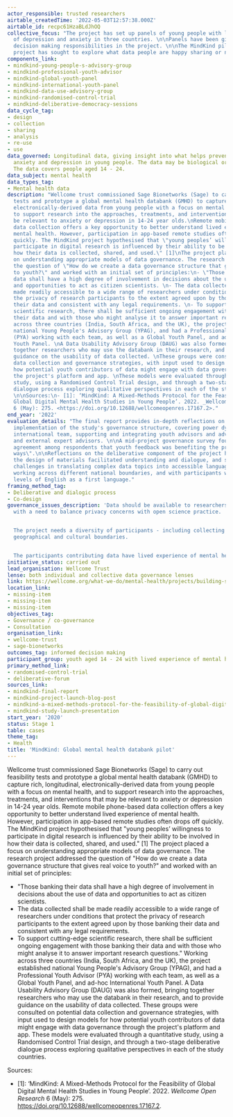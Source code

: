 ```yaml
---
actor_responsible: trusted researchers
airtable_createdTime: '2022-05-03T12:57:38.000Z'
airtable_id: recpc61HzaBLdJhOQ
collective_focus: "The project has set up panels of young people with lived experience
  of depression and anxiety in three countries. \n\nPanels have been given formal
  decision making responsibilities in the project. \n\nThe MindKind pilot for the
  project has sought to explore what data people are happy sharing or not."
components_link:
- mindkind-young-people-s-advisory-group
- mindkind-professional-youth-advisor
- mindkind-global-youth-panel
- mindkind-international-youth-panel
- mindkind-data-use-advisory-group
- mindkind-randomised-control-trial
- mindkind-deliberative-democracy-sessions
data_cycle_tag:
- design
- collection
- sharing
- analysis
- re-use
- use
data_governed: Longitudinal data, giving insight into what helps prevent or treat
  anxiety and depression in young people. The data may be biological or behavioural.
  The data covers people aged 14 - 24.
data_subject: mental health
data_types_tag:
- Mental health data
description: "Wellcome trust commissioned Sage Bionetworks (Sage) to carry out feasibility
  tests and prototype a global mental health databank (GMHD) to capture rich, longitudinal,
  electronically-derived data from young people with a focus on mental health, and
  to support research into the approaches, treatments, and interventions that may
  be relevant to anxiety or depression in 14-24 year olds.\nRemote mobile phone-based
  data collection offers a key opportunity to better understand lived experience of
  mental health. However, participation in app-based remote studies often drops off
  quickly. The MindKind project hypothesised that \"young peoples’ willingness to
  participate in digital research is influenced by their ability to be involved in
  how their data is collected, shared, and used.\" [1]\nThe project placed a focus
  on understanding appropriate models of data governance. The research project addressed
  the question of \"How do we create a data governance structure that gives real voice
  to youth?\" and worked with an initial set of principles:\n- \"Those banking their
  data shall have a high degree of involvement in decisions about the use of data
  and opportunities to act as citizen scientists. \n- The data collected shall be
  made readily accessible to a wide range of researchers under conditions that protect
  the privacy of research participants to the extent agreed upon by those banking
  their data and consistent with any legal requirements. \n- To support cutting-edge
  scientific research, there shall be sufficient ongoing engagement with those banking
  their data and with those who might analyse it to answer important research questions.\"\nWorking
  across three countries (India, South Africa, and the UK), the project established
  national Young People's Advisory Group (YPAG), and had a Professional Youth Advisor
  (PYA) working with each team, as well as a Global Youth Panel, and ad-hoc International
  Youth Panel. \nA Data Usability Advisory Group (DAUG) was also formed, bringing
  together researchers who may use the databank in their research, and to provide
  guidance on the usability of data collected. \nThese groups were consulted on potential
  data collection and governance strategies, with input used to design models for
  how potential youth contributors of data might engage with data governance through
  the project's platform and app. \nThese models were evaluated through a quantitative
  study, using a Randomised Control Trial design, and through a two-stage deliberative
  dialogue process exploring qualitative perspectives in each of the study countries.
  \n\nSources:\n- [1]: ‘MindKind: A Mixed-Methods Protocol for the Feasibility of
  Global Digital Mental Health Studies in Young People’. 2022. _Wellcome Open Research_
  6 (May): 275. <https://doi.org/10.12688/wellcomeopenres.17167.2>."
end_year: '2022'
evaluation_details: "The final report provides in-depth reflections on the practical
  implementation of the study's governance structure, covering power dynamics in an
  international team, supporting and integrating youth advisors and advisory groups,
  and external expert advisors. \n\nA mid-project governance survey found \"broad
  agreement among respondents that youth feedback was benefiting the project in meaningful
  ways\".\n\nReflections on the deliberative component of the project highlight where
  the design of materials facilitated understanding and dialogue, and some of the
  challenges in translating complex data topics into accessible language, particularly
  working across different national boundaries, and with participants with different
  levels of English as a first language."
framing_method_tag:
- Deliberative and dialogic process
- Co-design
governance_issues_description: 'Data should be available to researchers globally:
  with a need to balance privacy concerns with open science practice.


  The project needs a diversity of participants - including collecting data across
  geographical and cultural boundaries.


  The participants contributing data have lived experience of mental health challenges.'
initiative_status: carried out
lead_organisation: Wellcome Trust
lense: both individual and collective data governance lenses
link: https://wellcome.org/what-we-do/mental-health/projects/building-sustainable-and-fair-global-mental-health-databank
location_link:
- missing-item
- missing-item
- missing-item
objectives_tag:
- Governance / co-governance
- Consultation
organisation_link:
- wellcome-trust
- sage-bionetworks
outcomes_tag: informed decision making
participant_group: youth aged 14 - 24 with lived experience of mental health
primary_method_link:
- randomised-control-trial
- deliberative-forum
sources_link:
- mindkind-final-report
- mindkind-project-launch-blog-post
- mindkind-a-mixed-methods-protocol-for-the-feasibility-of-global-digital-mental-health-studies-in-young-people
- mindkind-study-launch-presentation
start_year: '2020'
status: Stage 1
table: cases
theme_tag:
- Health
title: 'MindKind: Global mental health databank pilot'
---
```


Wellcome trust commissioned Sage Bionetworks (Sage) to carry out feasibility tests and prototype a global mental health databank (GMHD) to capture rich, longitudinal, electronically-derived data from young people with a focus on mental health, and to support research into the approaches, treatments, and interventions that may be relevant to anxiety or depression in 14-24 year olds.
Remote mobile phone-based data collection offers a key opportunity to better understand lived experience of mental health. However, participation in app-based remote studies often drops off quickly. The MindKind project hypothesised that "young peoples’ willingness to participate in digital research is influenced by their ability to be involved in how their data is collected, shared, and used." [1]
The project placed a focus on understanding appropriate models of data governance. The research project addressed the question of "How do we create a data governance structure that gives real voice to youth?" and worked with an initial set of principles:
- "Those banking their data shall have a high degree of involvement in decisions about the use of data and opportunities to act as citizen scientists. 
- The data collected shall be made readily accessible to a wide range of researchers under conditions that protect the privacy of research participants to the extent agreed upon by those banking their data and consistent with any legal requirements. 
- To support cutting-edge scientific research, there shall be sufficient ongoing engagement with those banking their data and with those who might analyse it to answer important research questions."
Working across three countries (India, South Africa, and the UK), the project established national Young People's Advisory Group (YPAG), and had a Professional Youth Advisor (PYA) working with each team, as well as a Global Youth Panel, and ad-hoc International Youth Panel. 
A Data Usability Advisory Group (DAUG) was also formed, bringing together researchers who may use the databank in their research, and to provide guidance on the usability of data collected. 
These groups were consulted on potential data collection and governance strategies, with input used to design models for how potential youth contributors of data might engage with data governance through the project's platform and app. 
These models were evaluated through a quantitative study, using a Randomised Control Trial design, and through a two-stage deliberative dialogue process exploring qualitative perspectives in each of the study countries. 

Sources:
- [1]: ‘MindKind: A Mixed-Methods Protocol for the Feasibility of Global Digital Mental Health Studies in Young People’. 2022. _Wellcome Open Research_ 6 (May): 275. <https://doi.org/10.12688/wellcomeopenres.17167.2>.